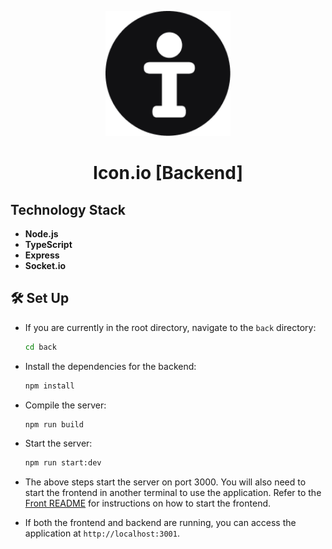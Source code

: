 <p align="center">
    <img alt="Icon.io Logo" src="https://github.com/ryangandev/icon.io/blob/main/front/public/favicon.ico" height="auto" width="200">
</p>

<h1 align="center">Icon.io [Backend]</h1>

## Technology Stack

-   **Node.js**
-   **TypeScript**
-   **Express**
-   **Socket.io**

## 🛠️ Set Up

-   If you are currently in the root directory, navigate to the `back` directory:

    ```zsh
    cd back
    ```

-   Install the dependencies for the backend:

    ```zsh
    npm install
    ```

-   Compile the server:

    ```zsh
    npm run build
    ```

-   Start the server:

    ```zsh
    npm run start:dev
    ```

-   The above steps start the server on port 3000. You will also need to start the frontend in another terminal to use the application. Refer to the [Front README]() for instructions on how to start the frontend.

-   If both the frontend and backend are running, you can access the application at `http://localhost:3001`.
